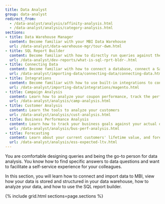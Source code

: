 ```yaml
---
title: Data Analyst
group: data-analyst
redirect_from:
  - /data-analyst/analysis/affinity-analysis.html
  - /data-analyst/analysis/category-analysis.html
sections:
- title: Data Warehouse Manager
  content: Become familiar with your MBI Data Warehouse
  url: /data-analyst/data-warehouse-mgr/tour-dwm.html
- title: SQL Report Builder
  content: Become familiar with how to directly run queries against the PostgreSQL data warehouse that powers your dashboards
  url: /data-analyst/dev-reports/what-is-sql-rprt-bldr-.html
- title: Connecting Data
  content: Become familiar with how to connect a database, connect a SaaS integration, upload a CSV file, or use the Magento import API
  url: /data-analyst/importing-data/connecting-data/connecting-data.html
- title: Integrations
  content: Become familiar with how to use built-in integrations to connect external data sources to your data warehouse
  url: /data-analyst/importing-data/integrations/magento.html
- title: Campaign Analysis
  content: Learn how to analyze your coupon performance, track the performance of your free shipping threshold, and how to identify which campaigns have the highest ROI
  url: /data-analyst/analysis/camp-analysis.html
- title: Customer Analysis
  content: Learn the tools to analyze your customers
  url: /data-analyst/analysis/cust-analysis.html
- title: Business Performance Analysis
  content: Learn how to track your business goals against your actual data
  url: /data-analyst/analysis/bus-perf-analysis.html
- title: Forecasting
  content: Learn about your current customers' lifetime value, and forecast how lifetime value will increase with more orders
  url: /data-analyst/analysis/ess-expected-ltv.html
---
```


You are comfortable designing queries and being the go-to person for data analysis. You know how to find specific answers to data questions and want to facilitate a self-service experience for your colleagues.

In this section, you will learn how to connect and import data to MBI, view how your data is stored and structured in your data warehouse, how to analyze your data, and how to use the SQL report builder.

{% include grid.html sections=page.sections %}
